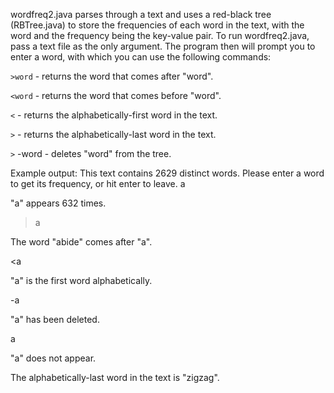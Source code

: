 wordfreq2.java parses through a text and uses a red-black tree (RBTree.java) to store the frequencies of each word in the text, with the word and the frequency being the key-value pair.
To run wordfreq2.java, pass a text file as the only argument. The program then will prompt you to enter a word, with which you can use the following commands:

`>word`	- returns the word that comes after "word".

`<word`	- returns the word that comes before "word".

`<` 	- returns the alphabetically-first word in the text.

`>`	- returns the alphabetically-last word in the text.

`>` -word	- deletes "word" from the tree.

Example output:
This text contains 2629 distinct words.
Please enter a word to get its frequency, or hit enter to leave.
a

"a" appears 632 times.

>a

The word "abide" comes after "a".

<a

"a" is the first word alphabetically.

-a

"a" has been deleted.

a

"a" does not appear.

>

The alphabetically-last word in the text is "zigzag".
